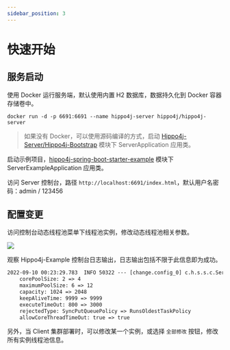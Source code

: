 ```yaml
---
sidebar_position: 3
---
```


# 快速开始

## 服务启动

使用 Docker 运行服务端，默认使用内置 H2 数据库，数据持久化到 Docker 容器存储卷中。

```shell
docker run -d -p 6691:6691 --name hippo4j-server hippo4j/hippo4j-server
```

> 如果没有 Docker，可以使用源码编译的方式，启动 [Hippo4j-Server/Hippo4j-Bootstrap](https://github.com/longtai-cn/hippo4j/tree/develop/hippo4j-server/hippo4j-bootstrap) 模块下 ServerApplication 应用类。

启动示例项目，[hippo4j-spring-boot-starter-example](https://github.com/opengoofy/hippo4j/tree/develop/hippo4j-example/hippo4j-spring-boot-starter-example) 模块下 ServerExampleApplication 应用类。

访问 Server 控制台，路径 `http://localhost:6691/index.html`，默认用户名密码：admin / 123456

## 配置变更

访问控制台动态线程池菜单下线程池实例，修改动态线程池相关参数。

![](https://oss.open8gu.com/image-20220813173811668.png)

观察 Hippo4j-Example 控制台日志输出，日志输出包括不限于此信息即为成功。

```tex
2022-09-10 00:23:29.783  INFO 50322 --- [change.config_0] c.h.s.s.c.ServerThreadPoolDynamicRefresh : [message-consume] Dynamic thread pool change parameter.
    corePoolSize: 2 => 4
    maximumPoolSize: 6 => 12
    capacity: 1024 => 2048
    keepAliveTime: 9999 => 9999
    executeTimeOut: 800 => 3000
    rejectedType: SyncPutQueuePolicy => RunsOldestTaskPolicy
    allowCoreThreadTimeOut: true => true
```

另外，当 Client 集群部署时，可以修改某一个实例，或选择 `全部修改` 按钮，修改所有实例线程池信息。
